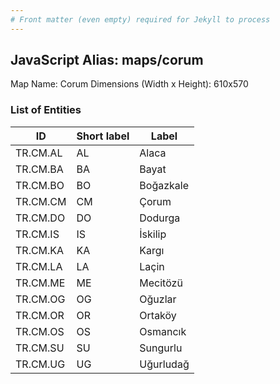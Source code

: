 ```yaml
---
# Front matter (even empty) required for Jekyll to process
---
```


## JavaScript Alias: maps/corum

Map Name: Corum
Dimensions (Width x Height): 610x570





### List of Entities

ID | Short label | Label
---|---|---|
TR.CM.AL | AL | Alaca
TR.CM.BA | BA | Bayat
TR.CM.BO | BO | Boğazkale
TR.CM.CM | CM | Çorum		
TR.CM.DO | DO | Dodurga
TR.CM.IS | IS | İskilip
TR.CM.KA | KA | Kargı
TR.CM.LA | LA | Laçin		
TR.CM.ME | ME | Mecitözü
TR.CM.OG | OG | Oğuzlar
TR.CM.OR | OR | Ortaköy
TR.CM.OS | OS | Osmancık		
TR.CM.SU | SU | Sungurlu
TR.CM.UG | UG | Uğurludağ			